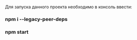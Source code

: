 Для запуска данного проекта необходимо в консоль ввести:

### npm i --legacy-peer-deps
### npm start
